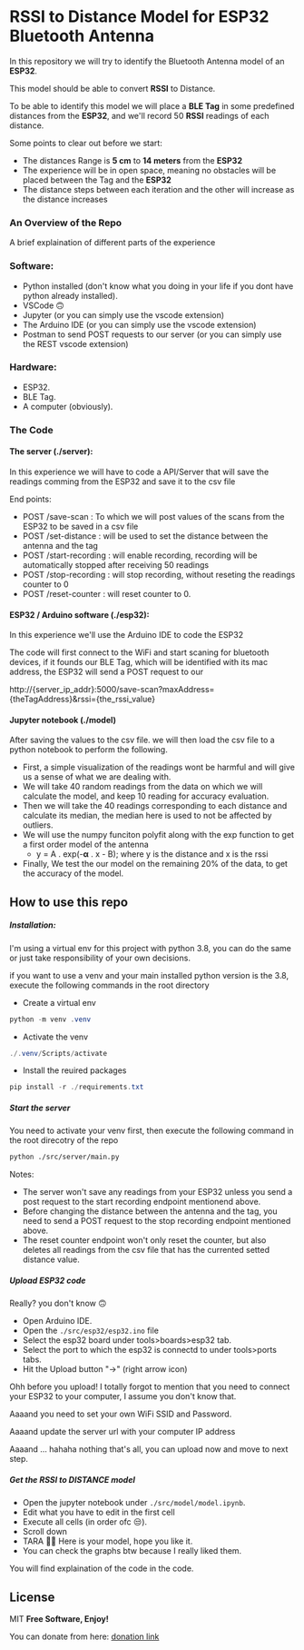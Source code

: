 # RSSI to Distance Model for ESP32 Bluetooth Antenna

In this repository we will try to identify the Bluetooth Antenna model of an **ESP32**.

This model should be able to convert **RSSI** to Distance.

To be able to identify this model we will place a **BLE Tag** in some predefined distances from the **ESP32**, and we'll record 50 **RSSI** readings of each distance.

Some points to clear out before we start:

* The distances Range is **5 cm** to **14 meters** from the **ESP32**
* The experience will be in open space, meaning no obstacles will be placed between the Tag and the **ESP32**
* The distance steps between each iteration and the other will increase as the distance increases

### An Overview of the Repo

A brief explaination of different parts of the experience


### Software:

* Python installed (don't know what you doing in your life if you dont have python already installed).
* VSCode 🙃
* Jupyter (or you can simply use the vscode extension)
* The Arduino IDE (or you can simply use the vscode extension)
* Postman to send POST requests to our server (or you can simply use the REST vscode extension)

### Hardware:

* ESP32.
* BLE Tag.
* A computer (obviously).


### The Code

#### The server (./server):

In this experience we will have to code a API/Server that will save the readings comming from the ESP32 and save it to the csv file

End points:

* POST /save-scan : To which we will post values of the scans from the ESP32 to be saved in a csv file
* POST /set-distance : will be used to set the distance between the antenna and the tag
* POST /start-recording : will enable recording, recording will be automatically stopped after receiving 50 readings
* POST /stop-recording : will stop recording, without reseting the readings counter to 0
* POST /reset-counter : will reset counter to 0.

#### ESP32 / Arduino software (./esp32):

In this experience we'll use the Arduino IDE to code the ESP32

The code will first connect to the WiFi and start scaning for bluetooth devices, if it founds our BLE Tag, which will be identified with its mac address, the ESP32 will send a POST request to our

http://{server_ip_addr}:5000/save-scan?maxAddress={theTagAddress}&rssi={the_rssi_value}

#### Jupyter notebook (./model)

After saving the values to the csv file. we will then load the csv file to a python notebook to perform the following.

* First, a simple visualization of the readings wont be harmful and will give us a sense of what we are dealing with.
* We will take 40 random readings from the data on which we will calculate the model, and keep 10 reading for accuracy evaluation.
* Then we will take the 40 readings corresponding to each distance and calculate its median, the median here is used to not be affected by outliers.
* We will use the numpy funciton polyfit along with the exp function to get a first order model of the antenna
  * y = A . exp(-**α** . x - B); where y is the distance and x is the rssi
* Finally, We test the our model on the remaining 20% of the data, to get the accuracy of the model.


## How to use this repo

##### Installation:

I'm using a virtual env for this project with python 3.8, you can do the same or just take responsibility of your own decisions.

if you want to use a venv and your main installed python version is the 3.8, execute the following commands in the root directory

* Create a virtual env

```powershell
python -m venv .venv
```

* Activate the venv

```powershell
./.venv/Scripts/activate
```

* Install the reuired packages

```powershell
pip install -r ./requirements.txt
```


##### Start the server

You need to activate your venv first, then execute the following command in the root direcotry of the repo

```sh
python ./src/server/main.py
```

Notes:

* The server won't save any readings from your ESP32 unless you send a post request to the start recording endpoint mentionend above.
* Before changing the distance between the antenna and the tag, you need to send  a POST request to the stop recording endpoint mentioned above.
* The reset counter endpoint won't only reset the counter, but also deletes all readings from the csv file that has the currented setted distance value.


##### Upload ESP32 code

Really? you don't know 🙃

* Open Arduino IDE.
* Open the `./src/esp32/esp32.ino` file
* Select the esp32 board under tools>boards>esp32 tab.
* Select the port to which the esp32 is connectd to under tools>ports tabs.
* Hit the Upload button "→" (right arrow icon)

Ohh before you upload! I totally forgot to mention that you need to connect your ESP32 to your computer, I assume you don't know that.

Aaaand you need to set your own WiFi SSID and Password.

Aaaand update the server url with your computer IP address

Aaaand ... hahaha nothing that's all, you can upload now and move to next step.


##### Get the RSSI to DISTANCE model

* Open the jupyter notebook under `./src/model/model.ipynb`.
* Edit what you have to edit in the first cell
* Execute all cells (in order ofc 😒).
* Scroll down
* TARA 🎉🎉 Here is your model, hope you like it.
* You can check the graphs btw because I really liked them.

You will find explaination of the code in the code.


## License

MIT **Free Software, Enjoy!** 

You can donate from here: [donation link](https://youtu.be/dQw4w9WgXcQ)
